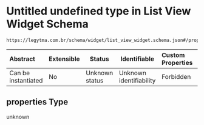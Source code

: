 # Untitled undefined type in List View Widget Schema

```txt
https://legytma.com.br/schema/widget/list_view_widget.schema.json#/properties
```




| Abstract            | Extensible | Status         | Identifiable            | Custom Properties | Additional Properties | Access Restrictions | Defined In                                                                                             |
| :------------------ | ---------- | -------------- | ----------------------- | :---------------- | --------------------- | ------------------- | ------------------------------------------------------------------------------------------------------ |
| Can be instantiated | No         | Unknown status | Unknown identifiability | Forbidden         | Allowed               | none                | [list_view_widget.schema.json\*](../schema/widget/list_view_widget.schema.json "open original schema") |

## properties Type

unknown
